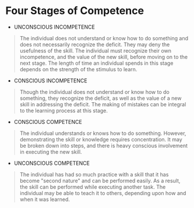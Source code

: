 # Four Stages of Competence

- UNCONSCIOUS INCOMPETENCE

> The individual does not understand or know how to do something and does not necessarily recognize the deficit. They may deny the usefulness of the skill. The individual must recognize their own incompetence, and the value of the new skill, before moving on to the next stage. The length of time an individual spends in this stage depends on the strength of the stimulus to learn.

- CONSCIOUS INCOMPETENCE

> Though the individual does not understand or know how to do something, they recognize the deficit, as well as the value of a new skill in addressing the deficit. The making of mistakes can be integral to the learning process at this stage.

- CONSCIOUS COMPETENCE

> The individual understands or knows how to do something. However, demonstrating the skill or knowledge requires concentration. It may be broken down into steps, and there is heavy conscious involvement in executing the new skill.

- UNCONSCIOUS COMPETENCE

> The individual has had so much practice with a skill that it has become "second nature" and can be performed easily. As a result, the skill can be performed while executing another task. The individual may be able to teach it to others, depending upon how and when it was learned.
